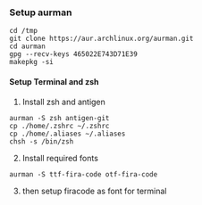 ### Setup aurman

```shell
cd /tmp
git clone https://aur.archlinux.org/aurman.git
cd aurman
gpg --recv-keys 465022E743D71E39
makepkg -si
```

#### Setup Terminal and zsh

 1) Install zsh and antigen
```shell
aurman -S zsh antigen-git
cp ./home/.zshrc ~/.zshrc
cp ./home/.aliases ~/.aliases
chsh -s /bin/zsh
```
 
 2) Install required fonts
```shell
aurman -S ttf-fira-code otf-fira-code
```

 3) then setup firacode as font for terminal



